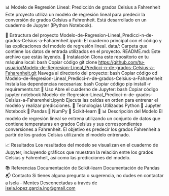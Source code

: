 📊 Modelo de Regresión Lineal: Predicción de grados Celsius a Fahrenheit
Este proyecto utiliza un modelo de regresión lineal para predecir la conversión de grados Celsius a Fahrenheit. Está desarrollado en un cuaderno de Jupyter (IPython Notebook).

📁 Estructura del proyecto
Modelo-de-Regresion-Lineal_Predicci-n-de-grados-Celsius-a-Faharenheit.ipynb: El cuaderno principal con el código y las explicaciones del modelo de regresión lineal.
data/: Carpeta que contiene los datos de entrada utilizados en el proyecto.
README.md: Este archivo que estás leyendo.
🚀 Instalación
Clona este repositorio en tu máquina local:
bash
Copiar código
git clone https://github.com/tu-usuario/Modelo-de-Regresion-Lineal_Predicci-n-de-grados-Celsius-a-Faharenheit.git
Navega al directorio del proyecto:
bash
Copiar código
cd Modelo-de-Regresion-Lineal_Predicci-n-de-grados-Celsius-a-Faharenheit
Instala las dependencias necesarias:
bash
Copiar código
pip install -r requirements.txt
📝 Uso
Abre el cuaderno de Jupyter:
bash
Copiar código
jupyter notebook Modelo-de-Regresion-Lineal_Predicci-n-de-grados-Celsius-a-Faharenheit.ipynb
Ejecuta las celdas en orden para entrenar el modelo y realizar predicciones.
🔧 Tecnologías Utilizadas
Python 🐍
Jupyter Notebook 📓
Pandas 🐼
NumPy 🔢
Scikit-learn 🔬
📊 Descripción del Modelo
El modelo de regresión lineal se entrena utilizando un conjunto de datos que contiene temperaturas en grados Celsius y sus correspondientes conversiones a Fahrenheit. El objetivo es predecir los grados Fahrenheit a partir de los grados Celsius utilizando el modelo entrenado.

📈 Resultados
Los resultados del modelo se visualizan en el cuaderno de Jupyter, incluyendo gráficos que muestran la relación entre los grados Celsius y Fahrenheit, así como las predicciones del modelo.

📚 Referencias
Documentación de Scikit-learn
Documentación de Pandas
📬 Contacto
Si tienes alguna pregunta o sugerencia, no dudes en contactar a Isela - Mentes Desconectadas a través de isela.lopez.garcia.ing@gmail.com